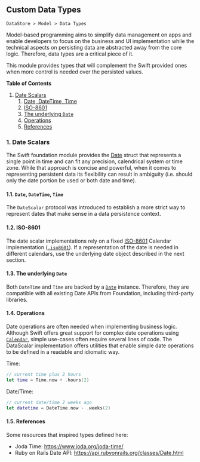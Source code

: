 ## Custom Data Types

`DataStore > Model > Data Types`

Model-based programming aims to simplify data management on apps and enable developers to focus on the business and UI implementation while the technical aspects on persisting data are abstracted away from the core logic. Therefore, data types are a critical piece of it.

This module provides types that will complement the Swift provided ones when more control is needed over the persisted values.

**Table of Contents**

1. [Date Scalars](#date-scalars)
   1. [Date, DateTime, Time](#date-datetime-time)
   2. [ISO-8601](#iso-8601)
   3. [The underlying `Date`](#the-underlying-date)
   4. [Operations](#operations)
   5. [References](#references)

### 1. Date Scalars

The Swift foundation module provides the [Date](https://developer.apple.com/documentation/foundation/date) struct that represents a single point in time and can fit any precision, calendrical system or time zone. While that approach is concise and powerful, when it comes to representing persistent data its flexibility can result in ambiguity (i.e. should only the date portion be used or both date and time).


#### 1.1. `Date`, `DateTime`, `Time`

The `DateScalar` protocol was introduced to establish a more strict way to represent dates that make sense in a data persistence context.

#### 1.2. ISO-8601

The date scalar implementations rely on a fixed [ISO-8601](https://www.iso.org/iso-8601-date-and-time-format.html) Calendar implementation ([`.iso8601`](https://developer.apple.com/documentation/foundation/calendar/identifier/iso8601)). If a representation of the date is needed in different calendars, use the underlying date object described in the next section.

#### 1.3. The underlying `Date`

Both `DateTime` and `Time` are backed by a [`Date`](https://developer.apple.com/documentation/foundation/date) instance. Therefore, they are compatible with all existing Date APIs from Foundation, including third-party libraries.

#### 1.4. Operations

Date operations are often needed when implementing business logic. Although Swift offers great support for complex date operations using [`Calendar`](https://developer.apple.com/documentation/foundation/calendar), simple use-cases often require several lines of code. The DataScalar implementation offers utilities that enable simple date operations to be defined in a readable and idiomatic way.

Time:

```swift
// current time plus 2 hours
let time = Time.now + .hours(2)
```

Date/Time:

```swift
// current date/time 2 weeks ago
let datetime = DateTime.now - .weeks(2)
```

#### 1.5. References

Some resources that inspired types defined here:

- Joda Time: https://www.joda.org/joda-time/
- Ruby on Rails Date API: https://api.rubyonrails.org/classes/Date.html
